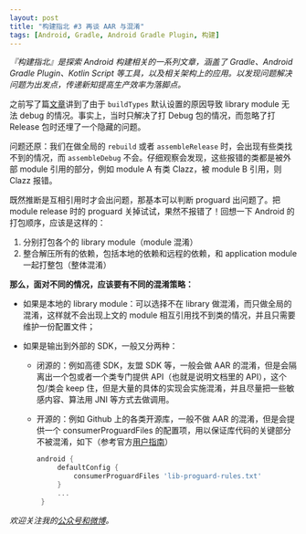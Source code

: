 ```yaml
---
layout: post
title: "构建指北 #3 再谈 AAR 与混淆"
tags: [Android, Gradle, Android Gradle Plugin, 构建]
---
```


*『构建指北』是探索 Android 构建相关的一系列文章，涵盖了 Gradle、Android Gradle Plugin、Kotlin Script 等工具，以及相关架构上的应用。以发现问题解决问题为出发点，传递新知提高生产效率为落脚点。*

之前写了篇[文章](http://2bab.me/2017/03/24/gradle-daily-crash-library-module-buildtypes/)讲到了由于 `buildTypes` 默认设置的原因导致  library module 无法 debug 的情况。事实上，当时只解决了打 Debug 包的情况，而忽略了打 Release 包时还埋了一个隐藏的问题。

问题还原：我们在做全局的 `rebuild` 或者 `assembleRelease` 时，会出现有些类找不到的情况，而 `assembleDebug` 不会。仔细观察会发现，这些报错的类都是被外部 module 引用的部分，例如 module A 有类 Clazz，被 module B 引用，则 Clazz 报错。

<!--more-->

既然推断是互相引用时才会出问题，那基本可以判断 proguard 出问题了。把 module release 时的 proguard 关掉试试，果然不报错了！回想一下 Android 的打包顺序，应该是这样的：

1. 分别打包各个的 library module（module 混淆）
2. 整合解压所有的依赖，包括本地的依赖和远程的依赖，和 application module 一起打整包（整体混淆）

**那么，面对不同的情况，应该要有不同的混淆策略：**

- 如果是本地的 library module：可以选择不在 library 做混淆，而只做全局的混淆，这样就不会出现上文的 module 相互引用找不到类的情况，并且只需要维护一份配置文件；

- 如果是输出到外部的 SDK，一般又分两种：

    - 闭源的：例如高德 SDK，友盟 SDK 等，一般会做 AAR 的混淆，但是会隔离出一个包或者一个类专门提供 API（也就是说明文档里的 API），这个包/类会 keep 住，但是大量的具体的实现会实施混淆，并且尽量把一些敏感内容、算法用 JNI 等方式去做调用。

    - 开源的：例如 Github 上的各类开源库，一般不做 AAR 的混淆，但是会提供一个 consumerProguardFiles 的配置项，用以保证库代码的关键部分不被混淆，如下（参考官方[用户指南](https://developer.android.com/studio/projects/android-library.html?hl=zh-cn)）
    
       ``` gradle
       android {
            defaultConfig {
                consumerProguardFiles 'lib-proguard-rules.txt'
            }
            ...
        }
       ```

*欢迎关注我的[公众号和微博](/about)。*